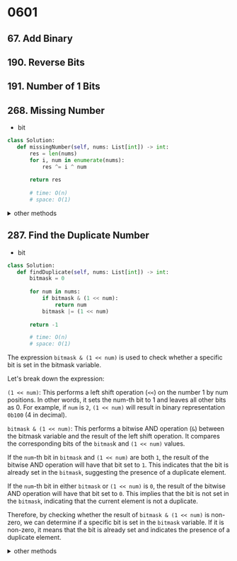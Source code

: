 # 0601
 ## 67. Add Binary
 ## 190. Reverse Bits
 ## 191. Number of 1 Bits
 ## 268. Missing Number
 - bit
 ```py
 class Solution:
    def missingNumber(self, nums: List[int]) -> int:
        res = len(nums)
        for i, num in enumerate(nums):
            res ^= i ^ num
        
        return res
        
        # time: O(n)
        # space: O(1)   
 ```
<details>
 <summary> other methods </summary>
 
   - sort
 ```py
class Solution:
    def missingNumber(self, nums: List[int]) -> int:
        nums.sort()

        for i, num in enumerate(nums):
            if num != i:
                return i
        return len(nums)

        # time: O(nlogn)
        # space: O(n)       
 ```
 
 - set
 ```py
 class Solution:
    def missingNumber(self, nums: List[int]) -> int:
        num_set = set(nums)
        for i in range(len(nums) + 1):
            if i not in num_set:
                return i
                
        # time: O(n)
        # space: O(n)      
 ```
 
</details>

 ## 287. Find the Duplicate Number
 - bit
 ```py
 class Solution:
    def findDuplicate(self, nums: List[int]) -> int:
        bitmask = 0
        
        for num in nums:
            if bitmask & (1 << num):
                return num
            bitmask |= (1 << num)
        
        return -1

        # time: O(n)
        # space: O(1)
 ```
The expression `bitmask & (1 << num)` is used to check whether a specific bit is set in the bitmask variable.

Let's break down the expression:

`(1 << num)`: This performs a left shift operation (`<<`) on the number 1 by num positions. In other words, it sets the num-th bit to 1 and leaves all other bits as 0. For example, if `num` is `2`, `(1 << num)` will result in binary representation `0b100` (4 in decimal).

`bitmask & (1 << num)`: This performs a bitwise AND operation (`&`) between the bitmask variable and the result of the left shift operation. It compares the corresponding bits of the `bitmas`k and `(1 << num)` values.

If the `num`-th bit in `bitmask` and `(1 << num)` are both `1`, the result of the bitwise AND operation will have that bit set to `1`. This indicates that the bit is already set in the `bitmask`, suggesting the presence of a duplicate element.

If the `num`-th bit in either `bitmask` or `(1 << num)` is `0`, the result of the bitwise AND operation will have that bit set to `0`. This implies that the bit is not set in the `bitmask`, indicating that the current element is not a duplicate.

Therefore, by checking whether the result of `bitmask & (1 << num)` is non-zero, we can determine if a specific bit is set in the `bitmask` variable. If it is non-zero, it means that the bit is already set and indicates the presence of a duplicate element.
 
 <details>
 <summary> other methods </summary>
 - set
 ```py
 class Solution:
    def findDuplicate(self, nums: List[int]) -> int:
        num_set = set()
        for num in nums:
            if num in num_set:
                return num
            num_set.add(num)

        # time: O(n)
        # space: O(n)
 ```

</details>

